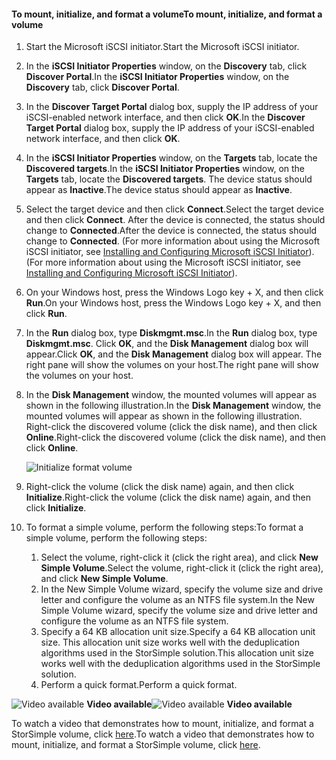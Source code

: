 <!--author=SharS last changed: 9/17/15-->

#### <a name="to-mount-initialize-and-format-a-volume"></a><span data-ttu-id="8ec46-101">To mount, initialize, and format a volume</span><span class="sxs-lookup"><span data-stu-id="8ec46-101">To mount, initialize, and format a volume</span></span>
1. <span data-ttu-id="8ec46-102">Start the Microsoft iSCSI initiator.</span><span class="sxs-lookup"><span data-stu-id="8ec46-102">Start the Microsoft iSCSI initiator.</span></span>
2. <span data-ttu-id="8ec46-103">In the **iSCSI Initiator Properties** window, on the **Discovery** tab, click **Discover Portal**.</span><span class="sxs-lookup"><span data-stu-id="8ec46-103">In the **iSCSI Initiator Properties** window, on the **Discovery** tab, click **Discover Portal**.</span></span>
3. <span data-ttu-id="8ec46-104">In the **Discover Target Portal** dialog box, supply the IP address of your iSCSI-enabled network interface, and then click **OK**.</span><span class="sxs-lookup"><span data-stu-id="8ec46-104">In the **Discover Target Portal** dialog box, supply the IP address of your iSCSI-enabled network interface, and then click **OK**.</span></span> 
4. <span data-ttu-id="8ec46-105">In the **iSCSI Initiator Properties** window, on the **Targets** tab, locate the **Discovered targets**.</span><span class="sxs-lookup"><span data-stu-id="8ec46-105">In the **iSCSI Initiator Properties** window, on the **Targets** tab, locate the **Discovered targets**.</span></span> <span data-ttu-id="8ec46-106">The device status should appear as **Inactive**.</span><span class="sxs-lookup"><span data-stu-id="8ec46-106">The device status should appear as **Inactive**.</span></span>
5. <span data-ttu-id="8ec46-107">Select the target device and then click **Connect**.</span><span class="sxs-lookup"><span data-stu-id="8ec46-107">Select the target device and then click **Connect**.</span></span> <span data-ttu-id="8ec46-108">After the device is connected, the status should change to **Connected**.</span><span class="sxs-lookup"><span data-stu-id="8ec46-108">After the device is connected, the status should change to **Connected**.</span></span> <span data-ttu-id="8ec46-109">(For more information about using the Microsoft iSCSI initiator, see [Installing and Configuring Microsoft iSCSI Initiator][1]).</span><span class="sxs-lookup"><span data-stu-id="8ec46-109">(For more information about using the Microsoft iSCSI initiator, see [Installing and Configuring Microsoft iSCSI Initiator][1]).</span></span>
6. <span data-ttu-id="8ec46-110">On your Windows host, press the Windows Logo key + X, and then click **Run**.</span><span class="sxs-lookup"><span data-stu-id="8ec46-110">On your Windows host, press the Windows Logo key + X, and then click **Run**.</span></span> 
7. <span data-ttu-id="8ec46-111">In the **Run** dialog box, type **Diskmgmt.msc**.</span><span class="sxs-lookup"><span data-stu-id="8ec46-111">In the **Run** dialog box, type **Diskmgmt.msc**.</span></span> <span data-ttu-id="8ec46-112">Click **OK**, and the **Disk Management** dialog box will appear.</span><span class="sxs-lookup"><span data-stu-id="8ec46-112">Click **OK**, and the **Disk Management** dialog box will appear.</span></span> <span data-ttu-id="8ec46-113">The right pane will show the volumes on your host.</span><span class="sxs-lookup"><span data-stu-id="8ec46-113">The right pane will show the volumes on your host.</span></span>
8. <span data-ttu-id="8ec46-114">In the **Disk Management** window, the mounted volumes will appear as shown in the following illustration.</span><span class="sxs-lookup"><span data-stu-id="8ec46-114">In the **Disk Management** window, the mounted volumes will appear as shown in the following illustration.</span></span> <span data-ttu-id="8ec46-115">Right-click the discovered volume (click the disk name), and then click **Online**.</span><span class="sxs-lookup"><span data-stu-id="8ec46-115">Right-click the discovered volume (click the disk name), and then click **Online**.</span></span>
   
     ![Initialize format volume](https://docstestmedia1.blob.core.windows.net/azure-media/includes/media/storsimple-mount-initialize-format-volume/HCS_InitializeFormatVolume-include.png) 
9. <span data-ttu-id="8ec46-117">Right-click the volume (click the disk name) again, and then click **Initialize**.</span><span class="sxs-lookup"><span data-stu-id="8ec46-117">Right-click the volume (click the disk name) again, and then click **Initialize**.</span></span>
10. <span data-ttu-id="8ec46-118">To format a simple volume, perform the following steps:</span><span class="sxs-lookup"><span data-stu-id="8ec46-118">To format a simple volume, perform the following steps:</span></span>
    
    1. <span data-ttu-id="8ec46-119">Select the volume, right-click it (click the right area), and click **New Simple Volume**.</span><span class="sxs-lookup"><span data-stu-id="8ec46-119">Select the volume, right-click it (click the right area), and click **New Simple Volume**.</span></span>
    2. <span data-ttu-id="8ec46-120">In the New Simple Volume wizard, specify the volume size and drive letter and configure the volume as an NTFS file system.</span><span class="sxs-lookup"><span data-stu-id="8ec46-120">In the New Simple Volume wizard, specify the volume size and drive letter and configure the volume as an NTFS file system.</span></span>
    3. <span data-ttu-id="8ec46-121">Specify a 64 KB allocation unit size.</span><span class="sxs-lookup"><span data-stu-id="8ec46-121">Specify a 64 KB allocation unit size.</span></span> <span data-ttu-id="8ec46-122">This allocation unit size works well with the deduplication algorithms used in the StorSimple solution.</span><span class="sxs-lookup"><span data-stu-id="8ec46-122">This allocation unit size works well with the deduplication algorithms used in the StorSimple solution.</span></span>
    4. <span data-ttu-id="8ec46-123">Perform a quick format.</span><span class="sxs-lookup"><span data-stu-id="8ec46-123">Perform a quick format.</span></span>

<span data-ttu-id="8ec46-124">![Video available](https://docstestmedia1.blob.core.windows.net/azure-media/includes/media/storsimple-mount-initialize-format-volume/Video_icon.png) **Video available**</span><span class="sxs-lookup"><span data-stu-id="8ec46-124">![Video available](https://docstestmedia1.blob.core.windows.net/azure-media/includes/media/storsimple-mount-initialize-format-volume/Video_icon.png) **Video available**</span></span>

<span data-ttu-id="8ec46-125">To watch a video that demonstrates how to mount, initialize, and format a StorSimple volume, click [here](https://azure.microsoft.com/documentation/videos/mount-initialize-and-format-a-storsimple-volume/).</span><span class="sxs-lookup"><span data-stu-id="8ec46-125">To watch a video that demonstrates how to mount, initialize, and format a StorSimple volume, click [here](https://azure.microsoft.com/documentation/videos/mount-initialize-and-format-a-storsimple-volume/).</span></span>

<!--Link references-->
[1]: https://technet.microsoft.com/library/ee338480(WS.10).aspx


